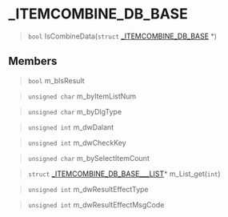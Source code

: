 # _ITEMCOMBINE_DB_BASE
 
> `bool` IsCombineData(`struct` [_ITEMCOMBINE_DB_BASE](lua/classes/_ITEMCOMBINE_DB_BASE.md) *)
 
## Members
 
> `bool` m_bIsResult
 
> `unsigned char` m_byItemListNum
 
> `unsigned char` m_byDlgType
 
> `unsigned int` m_dwDalant
 
> `unsigned int` m_dwCheckKey
 
> `unsigned char` m_bySelectItemCount
 
> `struct` [_ITEMCOMBINE_DB_BASE___LIST](lua/classes/_ITEMCOMBINE_DB_BASE___LIST.md)* m_List_get(`int`)
 
> `unsigned int` m_dwResultEffectType
 
> `unsigned int` m_dwResultEffectMsgCode
 
